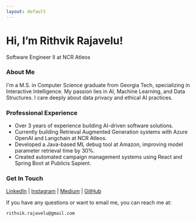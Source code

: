 ```yaml
---
layout: default
---
```


<div class="hero text-center" data-aos="fade-up">
  <h1 class="display-3">Hi, I’m Rithvik Rajavelu!</h1>
  <p class="lead">Software Engineer II at NCR Atleos</p>
</div>

<div class="container" data-aos="fade-up">

### About Me

I'm a M.S. in Computer Science graduate from Georgia Tech, specializing in Interactive Intelligence. My passion lies in AI, Machine Learning, and Data Structures. I care deeply about data privacy and ethical AI practices.

### Professional Experience

- Over 3 years of experience building AI-driven software solutions.
- Currently building Retrieval Augmented Generation systems with Azure OpenAI and Langchain at NCR Atleos.
- Developed a Java-based ML debug tool at Amazon, improving model parameter retrieval time by 30%.
- Created automated campaign management systems using React and Spring Boot at Publicis Sapient.

### Get In Touch

[LinkedIn](https://www.linkedin.com/in/rith-raj/) | [Instagram](https://www.instagram.com/rith_film/) | [Medium](https://medium.com/@rithvik.rajavelu) | [GitHub](https://github.com/rithraj)

If you have any questions or want to email me, you can reach me at:

```
rithvik.rajavelu@gmail.com
```

</div>
